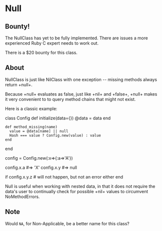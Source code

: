 # Null

## Bounty!

The NullClass has yet to be fully implemented. There are issues a more 
experienced Ruby C expert needs to work out. 

There is a $20 bounty for this class.

## About

NullClass is just like NilClass with one exception -- missing methods
always return +null+.

Because +null+ evaluates as false, just like +nil+ and +false+, +null+
makes it very convenient to to query method chains that might not exist.

Here is a classic example:

  class Config
    def initialize(data={})
      @data = data
    end

    def method_missing(name)
      value = @data[name] || null
      Hash === value ? Config.new(value) : value
    end
  end

  config = Config.new(:x=>{:a=>'A'})

  config.x.a  #=> 'X'
  config.x.y  #=> null

  if config.x.y.z
    # will not happen, but not an error either
  end

Null is useful when working with nested data, in that it does not require
the data's user to continually check for possible +nil+ values to circumvent
NoMethodErrors.

## Note

Would `NA`, for Non-Applicable, be a better name for this class?
